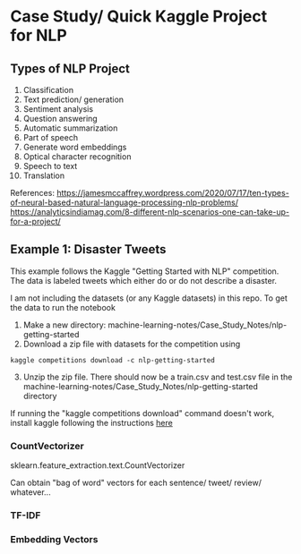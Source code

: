 # Case Study/ Quick Kaggle Project for NLP

## Types of NLP Project

1. Classification
2. Text prediction/ generation
3. Sentiment analysis
4. Question answering
5. Automatic summarization
6. Part of speech
7. Generate word embeddings
8. Optical character recognition
9. Speech to text
10. Translation

References:
https://jamesmccaffrey.wordpress.com/2020/07/17/ten-types-of-neural-based-natural-language-processing-nlp-problems/
https://analyticsindiamag.com/8-different-nlp-scenarios-one-can-take-up-for-a-project/

## Example 1: Disaster Tweets

This example follows the Kaggle "Getting Started with NLP" competition.
The data is labeled tweets which either do or do not describe a disaster.

I am not including the datasets (or any Kaggle datasets) in this repo.
To get the data to run the notebook
1. Make a new directory: machine-learning-notes/Case_Study_Notes/nlp-getting-started
2. Download a zip file with datasets for the competition using
```
kaggle competitions download -c nlp-getting-started
```
3. Unzip the zip file.  There should now be a train.csv and test.csv file in the machine-learning-notes/Case_Study_Notes/nlp-getting-started directory

If running the "kaggle competitions download" command doesn't work, install kaggle following the instructions
[here](https://github.com/Kaggle/kaggle-api#readme)

### CountVectorizer

sklearn.feature_extraction.text.CountVectorizer

Can obtain "bag of word" vectors for each sentence/ tweet/ review/ whatever...

### TF-IDF



### Embedding Vectors


